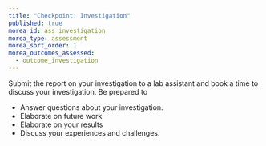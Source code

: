 ```yaml
---
title: "Checkpoint: Investigation"
published: true
morea_id: ass_investigation
morea_type: assessment
morea_sort_order: 1
morea_outcomes_assessed:
  - outcome_investigation
---
```

Submit the report on your investigation to a lab assistant and book a time to discuss your investigation. Be prepared to

- Answer questions about your investigation.
- Elaborate on future work
- Elaborate on your results
- Discuss your experiences and challenges.


